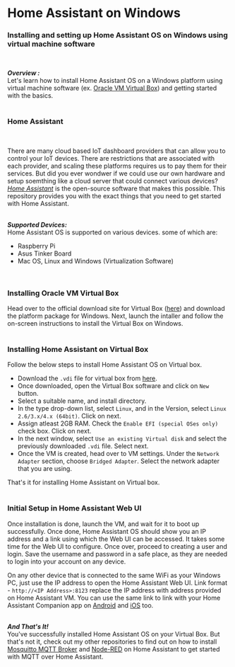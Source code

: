# Home Assistant on Windows  
### Installing and setting up Home Assistant OS on Windows using virtual machine software  
<br/>
  
***Overview :***  <br/>
Let's learn how to install Home Assistant OS on a Windows platform using virtual machine software (ex. [Oracle VM Virtual Box](https://www.virtualbox.org/)) and getting started with the basics.  
<br/>    
  
### Home Assistant  
<br/>
  
There are many cloud based IoT dashboard providers that can allow you to control your IoT devices. There are restrictions that are associated with each provider, and scaling these platforms requires us to pay them for their services. But did you ever wondwer if we could use our own hardware and setup soemthing like a cloud server that could connect various devices? *[Home Assistant](https://www.home-assistant.io/)* is the open-source software that makes this possible. This repository provides you with the exact things that you need to get started with Home Assistant.  
<br/>  

***Supported Devices:***  
Home Assistant OS is supported on various devices. some of which are:  
- Raspberry Pi
- Asus Tinker Board
- Mac OS, Linux and Windows (Virtualization Software)  
 <br/> 
  
### Installing Oracle VM Virtual Box  
Head over to the official download site for Virtual Box ([here](https://www.virtualbox.org/wiki/Downloads)) and download the platform package for Windows. Next, launch the intaller and follow the on-screen instructions to install the Virtual Box on Windows.  
<br/>  
  
### Installing Home Assistant on Virtual Box  
Follow the below steps to install Home Assistant OS on Virtual box.  
- Download the `.vdi` file for virtual box from [here](https://www.home-assistant.io/installation/windows).
- Once downloaded, open the Virtual Box software and click on `New` button.
- Select a suitable name, and install directory. 
- In the type drop-down list, select `Linux`, and in the Version, select `Linux 2.6/3.x/4.x (64bit)`. Click on next.
- Assign atleast 2GB RAM. Check the `Enable EFI (special OSes only)` check box. Click on next.
- In the next window, select `Use an existing Virtual disk` and select the previously downloaded `.vdi` file. Select next.
- Once the VM is created, head over to VM settings. Under the `Network Adapter` section, choose `Bridged Adapter`. Select the network adapter that you are using.
  
That's it for installing Home Assistant on Virtual box.  
<br/>  
  
### Initial Setup in Home Assistant Web UI  
Once installation is done, launch the VM, and wait for it to boot up successfully. Once done, Home Assistant OS should show you an IP address and a link using which the Web UI can be accessed. It takes some time for the Web UI to configure. Once over, proceed to creating a user and login. Save the username and password in a safe place, as they are needed to login into your account on any device.  
  
On any other device that is connected to the same WiFi as your Windows PC, just use the IP address to open the Home Assistant Web UI. Link format - `http://<IP Address>:8123` replace the IP address with address provided on Home Assistant VM. You can use the same link to link with your Home Assistant Companion app on [Android](https://play.google.com/store/apps/details?id=io.homeassistant.companion.android&hl=en_IN&gl=US) and [iOS](https://apps.apple.com/us/app/home-assistant/id1099568401) too.  
<br/>  
  
***And That's It!***  
You've successfully installed Home Assistant OS on your Virtual Box. But that's not it, check out my other repositories to find out on how to install [Mosquitto MQTT Broker](https://mosquitto.org/) and [Node-RED](https://nodered.org/) on Home Assistant to get started with MQTT over Home Assistant.
